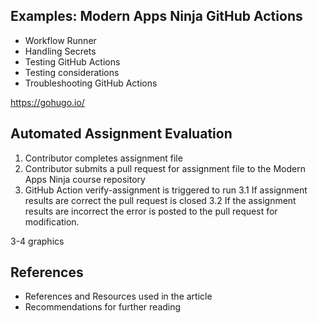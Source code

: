 
## Examples: Modern Apps Ninja GitHub Actions
* Workflow Runner
* Handling Secrets
* Testing GitHub Actions
* Testing considerations
* Troubleshooting GitHub Actions

https://gohugo.io/

## Automated Assignment Evaluation
1. Contributor completes assignment file
2. Contributor submits a pull request for assignment file to the Modern Apps Ninja course repository
3. GitHub Action verify-assignment is triggered to run
3.1 If assignment results are correct the pull request is closed
3.2 If the assignment results are incorrect the error is posted to the pull request for modification.

3-4 graphics

## References
* References and Resources used in the article
* Recommendations for further reading
